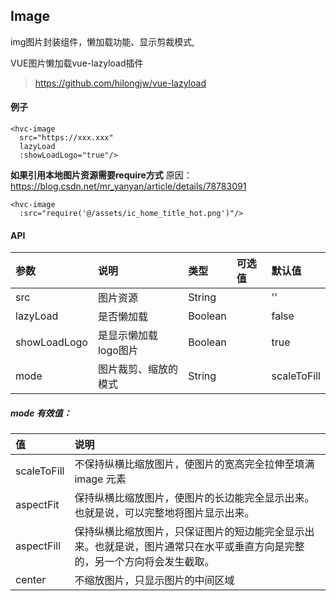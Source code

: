 ## Image
img图片封装组件，懒加载功能、显示剪裁模式,

VUE图片懒加载vue-lazyload插件
> https://github.com/hilongjw/vue-lazyload


#### 例子

```
<hvc-image
  src="https://xxx.xxx"
  lazyLoad
  :showLoadLogo="true"/>
```

**如果引用本地图片资源需要require方式**
原因：https://blog.csdn.net/mr_yanyan/article/details/78783091
```
<hvc-image
  :src="require('@/assets/ic_home_title_hot.png')"/>
```

#### API

| 参数 | 说明 | 类型 | 可选值 | 默认值 |
| :------------ | :------------ | :------------ | :------------ |:------------ |
| src  |图片资源|String|   | '' |
| lazyLoad  |是否懒加载|Boolean|   | false |
| showLoadLogo  |	是显示懒加载logo图片|Boolean|   | true |
| mode  |	图片裁剪、缩放的模式|String|   | scaleToFill |

##### mode 有效值：
| 值 | 说明 |
| :------------ | :------------ |
| scaleToFill  |不保持纵横比缩放图片，使图片的宽高完全拉伸至填满 image 元素|
| aspectFit  |保持纵横比缩放图片，使图片的长边能完全显示出来。也就是说，可以完整地将图片显示出来。|
| aspectFill  |	保持纵横比缩放图片，只保证图片的短边能完全显示出来。也就是说，图片通常只在水平或垂直方向是完整的，另一个方向将会发生截取。|
| center  |	不缩放图片，只显示图片的中间区域|

